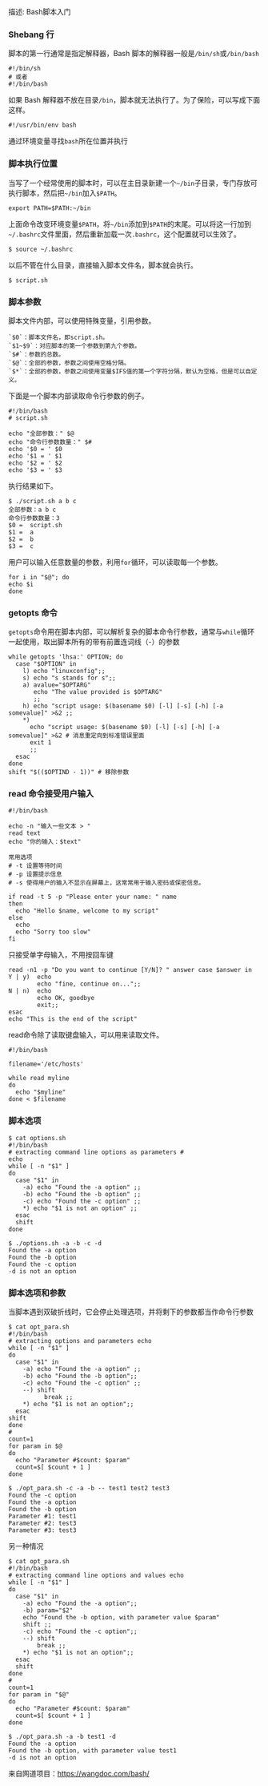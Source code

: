 

描述: Bash脚本入门


### Shebang 行
  脚本的第一行通常是指定解释器，Bash 脚本的解释器一般是`/bin/sh`或`/bin/bash`

```
#!/bin/sh
# 或者
#!/bin/bash
```
  如果 Bash 解释器不放在目录`/bin`，脚本就无法执行了。为了保险，可以写成下面这样。
```
#!/usr/bin/env bash
```
  通过环境变量寻找`bash`所在位置并执行

### 脚本执行位置

当写了一个经常使用的脚本时，可以在主目录新建一个`~/bin`子目录，专门存放可执行脚本，然后把`~/bin`加入`$PATH`。
```
export PATH=$PATH:~/bin
```
上面命令改变环境变量`$PATH`，将`~/bin`添加到`$PATH`的末尾。可以将这一行加到`~/.bashrc`文件里面，然后重新加载一次`.bashrc`，这个配置就可以生效了。
```
$ source ~/.bashrc
```
以后不管在什么目录，直接输入脚本文件名，脚本就会执行。
```
$ script.sh
```

### 脚本参数
  脚本文件内部，可以使用特殊变量，引用参数。
  ```
`$0`：脚本文件名，即script.sh。
`$1~$9`：对应脚本的第一个参数到第九个参数。
`$#`：参数的总数。
`$@`：全部的参数，参数之间使用空格分隔。
`$*`：全部的参数，参数之间使用变量$IFS值的第一个字符分隔，默认为空格，但是可以自定义。
  ```

下面是一个脚本内部读取命令行参数的例子。
```shell
#!/bin/bash
# script.sh

echo "全部参数：" $@
echo "命令行参数数量：" $#
echo '$0 = ' $0
echo '$1 = ' $1
echo '$2 = ' $2
echo '$3 = ' $3
```
  执行结果如下。
  ```
$ ./script.sh a b c
全部参数：a b c
命令行参数数量：3
$0 =  script.sh
$1 =  a
$2 =  b
$3 =  c
  ```
  用户可以输入任意数量的参数，利用`for`循环，可以读取每一个参数。
  ```
for i in "$@"; do
  echo $i
done
  ```

### getopts 命令
`getopts`命令用在脚本内部，可以解析复杂的脚本命令行参数，通常与`while`循环一起使用，取出脚本所有的带有前置连词线（-）的参数
```shell
while getopts 'lhsa:' OPTION; do
  case "$OPTION" in
    l) echo "linuxconfig";;
    s) echo "s stands for s";;
    a) avalue="$OPTARG"
       echo "The value provided is $OPTARG"
       ;;
    h) echo "script usage: $(basename $0) [-l] [-s] [-h] [-a somevalue]" >&2 ;;
    *)
      echo "script usage: $(basename $0) [-l] [-s] [-h] [-a somevalue]" >&2 # 消息重定向到标准错误里面
      exit 1
      ;;
  esac
done
shift "$(($OPTIND - 1))" # 移除参数
```

### read 命令接受用户输入
```shell
#!/bin/bash

echo -n "输入一些文本 > "
read text
echo "你的输入：$text"

常用选项
# -t 设置等待时间
# -p 设置提示信息
# -s 使得用户的输入不显示在屏幕上，这常常用于输入密码或保密信息。

if read -t 5 -p "Please enter your name: " name
then
  echo "Hello $name, welcome to my script"
else
  echo 
  echo "Sorry too slow"
fi
```
只接受单字母输入，不用按回车键
```shell
read -n1 -p "Do you want to continue [Y/N]? " answer case $answer in
Y | y)  echo
        echo "fine, continue on...";; 
N | n)  echo
        echo OK, goodbye
        exit;;
esac
echo "This is the end of the script"
```
read命令除了读取键盘输入，可以用来读取文件。
```
#!/bin/bash

filename='/etc/hosts'

while read myline
do
  echo "$myline"
done < $filename
```

### 脚本选项
```shell
$ cat options.sh
#!/bin/bash
# extracting command line options as parameters #
echo
while [ -n "$1" ]
do
  case "$1" in
    -a) echo "Found the -a option" ;;
    -b) echo "Found the -b option" ;;
    -c) echo "Found the -c option" ;;
    *) echo "$1 is not an option" ;;
  esac
  shift 
done

$ ./options.sh -a -b -c -d
Found the -a option 
Found the -b option 
Found the -c option 
-d is not an option
```

### 脚本选项和参数
当脚本遇到双破折线时，它会停止处理选项，并将剩下的参数都当作命令行参数
```shell
$ cat opt_para.sh
#!/bin/bash
# extracting options and parameters echo
while [ -n "$1" ]
do
  case "$1" in
    -a) echo "Found the -a option" ;;
    -b) echo "Found the -b option";;
    -c) echo "Found the -c option" ;;
    --) shift
          break ;;
    *) echo "$1 is not an option";;
  esac
shift 
done
#
count=1
for param in $@
do
  echo "Parameter #$count: $param"
  count=$[ $count + 1 ]
done

$ ./opt_para.sh -c -a -b -- test1 test2 test3
Found the -c option 
Found the -a option 
Found the -b option 
Parameter #1: test1
Parameter #2: test3
Parameter #3: test3
```

另一种情况
```shell
$ cat opt_para.sh 
#!/bin/bash
# extracting command line options and values echo
while [ -n "$1" ]
do
  case "$1" in
    -a) echo "Found the -a option";;
    -b) param="$2"
    echo "Found the -b option, with parameter value $param"
    shift ;;
    -c) echo "Found the -c option";;
    --) shift
        break ;;
    *) echo "$1 is not an option";;
  esac
  shift 
done
#
count=1
for param in "$@"
do
  echo "Parameter #$count: $param"
  count=$[ $count + 1 ]
done

$ ./opt_para.sh -a -b test1 -d
Found the -a option
Found the -b option, with parameter value test1
-d is not an option
```

来自网道项目：https://wangdoc.com/bash/

